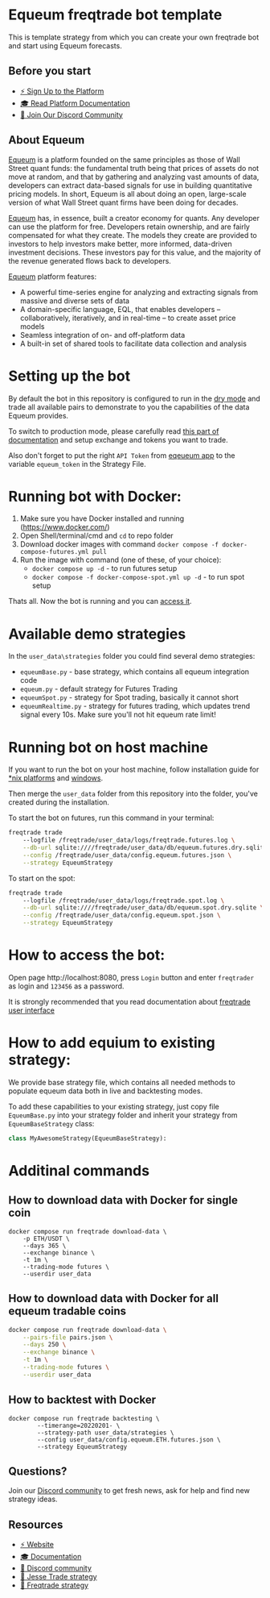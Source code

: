 # Equeum freqtrade bot template

This is template strategy from which you can create your own freqtrade bot and start using Equeum forecasts.
## Before you start

- [⚡️ Sign Up to the Platform](https://equeum.com/)
- [🎓 Read Platform Documentation](https://equeum.gitbook.io/docs/)
- [💬 Join Our Discord Community](https://discord.gg/J7Dwh3xPVD)

## About Equeum
[Equeum](https://equeum.com/) is a platform founded on the same principles as those of Wall Street quant funds: the fundamental truth being that prices of assets do not move at random, and that by gathering and analyzing vast amounts of data, developers can extract data-based signals for use in building quantitative pricing models. In short, Equeum is all about doing an open, large-scale version of what Wall Street quant firms have been doing for decades.

[Equeum](https://equeum.com/) has, in essence, built a creator economy for quants. Any developer can use the platform for free.  Developers retain ownership, and are fairly compensated for what they create. The models they create are provided to investors to help investors make better, more informed, data-driven investment decisions. These investors pay for this value, and the majority of the revenue generated flows back to developers.

[Equeum](https://equeum.com/) platform features:
- A powerful time-series engine for analyzing and extracting signals from massive and diverse sets of data
- A domain-specific language, EQL, that enables developers – collaboratively, iteratively, and in real-time – to create asset price models
- Seamless integration of on- and off-platform data
- A built-in set of shared tools to facilitate data collection and analysis

# Setting up the bot

By default the bot in this repository is configured to run in the [dry mode](https://www.freqtrade.io/en/stable/configuration/#considerations-for-dry-run) and trade all available pairs to demonstrate to you the capabilities of the data Equeum provides.

To switch to production mode, please carefully read [this part of documentation](https://www.freqtrade.io/en/stable/configuration/#switch-to-production-mode) and setup exchange and tokens you want to trade.

Also don't forget to put the right `API Token` from [eqeueum app](https://app.equeum.com/app) to the variable `equeum_token` in the Strategy File.



# Running bot with Docker:

1. Make sure you have Docker installed and running (https://www.docker.com/)
2. Open Shell/terminal/cmd and `cd` to repo folder
3. Download docker images with command  `docker compose -f docker-compose-futures.yml pull`
4. Run the image with command (one of these, of your choice):
	- `docker compose up -d` - to run futures setup
	- `docker compose -f docker-compose-spot.yml up -d` - to run spot setup

Thats all. Now the bot is running and you can [access it](#how-to-access-the-bot).

# Available demo strategies
In the `user_data\strategies` folder you could find several demo strategies:
- `equeumBase.py` - base strategy, which contains all equeum integration code
- `equeum.py` - default strategy for Futures Trading
- `equeumSpot.py` - strategy for Spot trading, basically it cannot short
- `equeumRealtime.py` - strategy for futures trading, which updates trend signal every 10s. Make sure you'll not hit equeum rate limit!

# Running bot on host machine

If you want to run the bot on your host machine, follow installation guide for [*nix platforms](https://www.freqtrade.io/en/stable/installation/) and [windows](https://www.freqtrade.io/en/stable/windows_installation).

Then merge the `user_data` folder from this repository into the folder, you've created during the installation.

To start the bot on futures, run this command in your terminal:
```sh
freqtrade trade
    --logfile /freqtrade/user_data/logs/freqtrade.futures.log \
    --db-url sqlite:////freqtrade/user_data/db/equeum.futures.dry.sqlite \
    --config /freqtrade/user_data/config.equeum.futures.json \
    --strategy EqueumStrategy
```

To start on the spot:
```sh
freqtrade trade
    --logfile /freqtrade/user_data/logs/freqtrade.spot.log \
    --db-url sqlite:////freqtrade/user_data/db/equeum.spot.dry.sqlite \
    --config /freqtrade/user_data/config.equeum.spot.json \
    --strategy EqueumStrategy
```

# How to access the bot:

Open page http://localhost:8080, press `Login` button and enter `freqtrader` as login and `123456` as a password.

It is strongly recommended that you read documentation about [freqtrade user interface](https://www.freqtrade.io/en/stable/rest-api/#frequi)

# How to add equium to existing strategy:

We provide base strategy file, which contains all needed methods to populate equeum data both in live and backtesting modes.

To add these capabilities to your existing strategy, just copy file `EqueumBase.py` into your strategy folder and inherit your strategy from `EqueumBaseStrategy` class:
```py
class MyAwesomeStrategy(EqueumBaseStrategy):
```

# Additinal commands

## How to download data with Docker for single coin

```
docker compose run freqtrade download-data \
	-p ETH/USDT \
	--days 365 \
	--exchange binance \
	-t 1m \
	--trading-mode futures \
	--userdir user_data
```

## How to download data with Docker for all equeum tradable coins
```sh
docker compose run freqtrade download-data \
	--pairs-file pairs.json \
	--days 250 \
	--exchange binance \
	-t 1m \
	--trading-mode futures \
	--userdir user_data
```

## How to backtest with Docker

```
docker compose run freqtrade backtesting \
        --timerange=20220201- \
        --strategy-path user_data/strategies \
        --config user_data/config.equeum.ETH.futures.json \
        --strategy EqueumStrategy
```

## Questions?

Join our [Discord community](https://discord.gg/J7Dwh3xPVD) to get fresh news, ask for help and find new strategy ideas.

## Resources

- [⚡️ Website](https://equeum.com/)
- [🎓 Documentation](https://equeum.gitbook.io/docs/)
- [💬 Discord community](https://discord.gg/J7Dwh3xPVD)
- [🤖 Jesse Trade strategy](https://github.com/equeumco/bot-jesse-equeum)
- [🤖 Freqtrade strategy](https://github.com/equeumco/bot-freqtrade-equeum)
